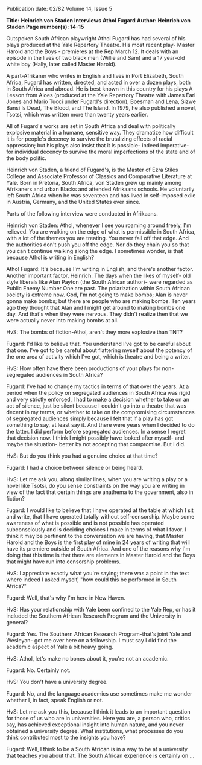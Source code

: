 Publication date: 02/82
Volume 14, Issue 5

**Title: Heinrich von Staden Interviews Athol Fugard**
**Author: Heinrich von Staden**
**Page number(s): 14-15**

Outspoken South African playwright Athol Fugard has had several of his plays produced at the Yale Repertory Theatre. His most recent play- Master Harold and the Boys - premieres at the Rep March 12. It deals with an episode in the lives of two black men (Willie and Sam) and a 17 year-old white boy (Hally, later called Master Harold). 

A part-Afrikaner who writes in English and lives in Port Elizabeth, South Africa, Fugard has written, directed, and acted in over a dozen plays, both in South Africa and abroad. He is best known in this country for his plays A Lesson from Aloes (produced at the Yale Repertory Theatre with James Earl Jones and Mario Tucci under Fugard's direction), Boesman and Lena, Sizwe Bansi Is Dead, The Blood, and The Island. In 1979, he also published a novel, Tsotsi, which was written more than twenty years earlier. 

All of Fugard's works are set in South Africa and deal with politically explosive material in a humane, sensitive way. They dramatize how difficult it is for people's decency to survive the brutalizing effects of racial oppression; but his plays also insist that it is possible- indeed imperative- for individual decency to survive the moral imperfections of the state and of the body politic. 

Heinrich von Staden, a friend of Fugard's, is the Master of Ezra Stiles College and Associate Professor of Classics and Comparative Literature at Yale. Born in Pretoria, South Africa, von Staden grew up mainly among Afrikaners and urban Blacks and attended Afrikaans schools. He voluntarily left South Africa when he was seventeen and has lived in self-imposed exile in Austria, Germany, and the United States ever since. 

Parts of the following interview were conducted in Afrikaans.

Heinrich von Staden: Athol, whenever I see you roaming around freely, I'm relieved. You are walking on the edge of what is permissible in South Africa, with a lot of the themes you are treating. You never fall off that edge. And the authorities don't push you off the edge. Nor do they chain you so that you can't continue walking along the edge. I sometimes wonder, is that because Athol is writing in English?

Athol Fugard: It's because I'm writing in English, and there's another factor. Another important factor, Heinrich. The days when the likes of myself- old style liberals like Alan Payton (the South African author)- were regarded as Public Enemy Number One are past. The polarization within South African society is extreme now. God, I'm not going to make bombs; Alan is never gonna make bombs; but there are people who are making bombs. Ten years ago they thought that Alan and I might get around to making bombs one day. And that's when they were nervous. They didn't realize then that we were actually never into making bombs at all.

HvS: The bombs of fiction-Athol, aren't they more explosive than TNT?

Fugard: I'd like to believe that. You understand I've got to be careful about that one. I've got to be careful about flattering myself about the potency of the one area of activity which I've got, which is theatre and being a writer.

HvS: How often have there been productions of your plays for non-segregated audiences in South Africa?

Fugard: I've had to change my tactics in terms of that over the years. At a period when the policy on segregated audiences in South Africa was rigid and very strictly enforced, I had to make a decision whether to take on an act of silence, just be silent because I couldn't go into a theatre that was decent in my terms, or whether to take on the compromising circumstances of segregated audiences simply because I felt that if a play has got something to say, at least say it. And there were years when I decided to do the latter. I did perform before segregated audiences. In a sense I regret that decision now. I think I might possibly have looked after myself- and maybe the situation- better by not accepting that compromise. But I did.

HvS: But do you think you had a genuine choice at that time?

Fugard: I had a choice between silence or being heard.

HvS: Let me ask you, along similar lines, when you are writing a play or a novel like Tsotsi, do you sense constraints on the way you are writing in view of the fact that certain things are anathema to the government, also in fiction?

Fugard: I would like to believe that I have operated at the table at which I sit and write, that I have operated totally without self-censorship. Maybe some awareness of what is possible and is not possible has operated subconsciously and is deciding choices I make in terms of what I favor. I think it may be pertinent to the conversation we are having, that Master Harold and the Boys is the first play of mine in 24 years of writing that will have its premiere outside of South Africa. And one of the reasons why I'm doing that this time is that there are elements in Master Harold and the Boys that might have run into censorship problems.

HvS: I appreciate exactly what you're saying; there was a point in the text where indeed I asked myself, "how could this be performed in South Africa?"

Fugard: Well, that's why I'm here in New Haven.

HvS: Has your relationship with Yale been confined to the Yale Rep, or has it included the Southern African Research Program and the University in general?

Fugard: Yes. The Southern African Research Program-that's joint Yale and Wesleyan- got me over here on a fellowship. I must say I did find the academic aspect of Yale a bit heavy going.

HvS: Athol, let's make no bones about it, you're not an academic.

Fugard: No. Certainly not.

HvS: You don't have a university degree.

Fugard: No, and the language academics use sometimes make me wonder whether I, in fact, speak English or not.

HvS: Let me ask you this, because I think it leads to an important question for those of us who are in universities. Here you are, a person who, critics say, has achieved exceptional insight into human nature, and you never obtained a university degree. What institutions, what processes do you think contributed most to the insights you have?

Fugard: Well, I think to be a South African is in a way to be at a university that teaches you about that. The South African experience is certainly on ...
